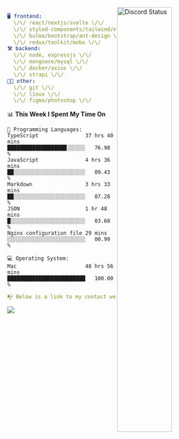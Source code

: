 
<a href="https://discord.com/users/279302975371870218" target="_blank">
    <img width="50%" align="right" alt="Discord Status" src="https://lanyard.cnrad.dev/api/279302975371870218?bg=161B22&borderRadius=5px%205px%200%200&hideTimestamp=true&idleMessage=Just%20chillin%27%20at%20the%20moment&animated=true">
</a>

```yaml
🖥️ frontend: 
  \/\/ react/nextjs/svelte \/\/
  \/\/ styled-components/tailwind/mui/
  \/\/ bulma/bootstrap/ant-design \/\/
  \/\/ redux/toolkit/mobx \/\/
🛠 backend: 
  \/\/ node, expressjs \/\/
  \/\/ mongoose/mysql \/\/
  \/\/ docker/axios \/\/
  \/\/ strapi \/\/
👨‍💻 other: 
  \/\/ git \/\/ 
  \/\/ linux \/\/
  \/\/ figma/photoshop \/\/
```
<!--START_SECTION:waka-->
📊 **This Week I Spent My Time On** 

```text
💬 Programming Languages: 
TypeScript               37 hrs 40 mins      ███████████████████░░░░░░   76.98 % 
JavaScript               4 hrs 36 mins       ██░░░░░░░░░░░░░░░░░░░░░░░   09.43 % 
Markdown                 3 hrs 33 mins       ██░░░░░░░░░░░░░░░░░░░░░░░   07.28 % 
JSON                     1 hr 48 mins        █░░░░░░░░░░░░░░░░░░░░░░░░   03.68 % 
Nginx configuration file 29 mins             ░░░░░░░░░░░░░░░░░░░░░░░░░   00.99 % 

💻 Operating System: 
Mac                      48 hrs 56 mins      █████████████████████████   100.00 % 
```


<!--END_SECTION:waka-->
```yaml
📭 Below is a link to my contact website 
```
<a href="https://mxns.xyz" target="_black"> <img src="https://img.shields.io/badge/website-161B22?style=for-the-badge&logo=About.me&logoColor=white"></img> <a/>
